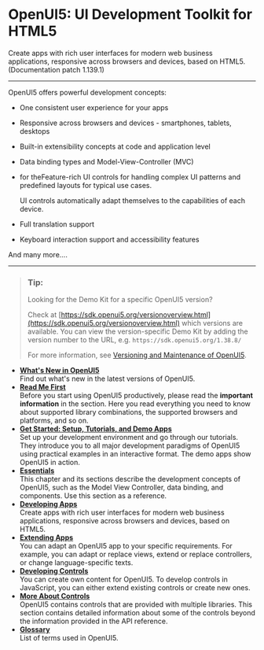 <!-- loio95d113be50ae40d5b0b562b84d715227 -->

# OpenUI5: UI Development Toolkit for HTML5

Create apps with rich user interfaces for modern web business applications, responsive across browsers and devices, based on HTML5. \(Documentation patch 1.139.1\)

***

OpenUI5 offers powerful development concepts:

-   One consistent user experience for your apps

-   Responsive across browsers and devices - smartphones, tablets, desktops

-   Built-in extensibility concepts at code and application level

-   Data binding types and Model-View-Controller \(MVC\)

-   for theFeature-rich UI controls for handling complex UI patterns and predefined layouts for typical use cases.

    UI controls automatically adapt themselves to the capabilities of each device.

-   Full translation support

-   Keyboard interaction support and accessibility features


And many more....

***

> ### Tip:  
> Looking for the Demo Kit for a specific OpenUI5 version?
> 
> Check at [https://sdk.openui5.org/versionoverview.html](https://sdk.openui5.org/versionoverview.html) which versions are available. You can view the version-specific Demo Kit by adding the version number to the URL, e.g. `https://sdk.openui5.org/1.38.8/`
> 
> For more information, see [Versioning and Maintenance of OpenUI5](02_Read-Me-First/versioning-and-maintenance-of-openui5-91f0214.md).

-   **[What's New in OpenUI5](01_Whats-New/what-s-new-in-openui5-99ac68a.md "Find out what's new in the latest versions of OpenUI5.")**  
Find out what's new in the latest versions of OpenUI5.
-   **[Read Me First](02_Read-Me-First/read-me-first-167193c.md "Before you start using OpenUI5 productively, please read the important information in the section.
		Here you read everything you need to know about supported library combinations, the
		supported browsers and platforms, and so on.")**  
Before you start using OpenUI5 productively, please read the **important information** in the section. Here you read everything you need to know about supported library combinations, the supported browsers and platforms, and so on.
-   **[Get Started: Setup, Tutorials, and Demo Apps](03_Get-Started/get-started-setup-tutorials-and-demo-apps-8b49fc1.md "Set up your development environment and go through our tutorials. They introduce you to all major development paradigms of OpenUI5 using practical examples in an interactive format. The demo apps show
			OpenUI5 in action.")**  
Set up your development environment and go through our tutorials. They introduce you to all major development paradigms of OpenUI5 using practical examples in an interactive format. The demo apps show OpenUI5 in action.
-   **[Essentials](04_Essentials/essentials-ec699e0.md "This chapter and its sections describe the development concepts of OpenUI5, such as the
		Model View Controller, data binding, and components. Use this section as a reference.")**  
This chapter and its sections describe the development concepts of OpenUI5, such as the Model View Controller, data binding, and components. Use this section as a reference.
-   **[Developing Apps](05_Developing_Apps/developing-apps-23cfd95.md "Create apps with rich user interfaces for modern web business applications,
		responsive across browsers and devices, based on HTML5.")**  
Create apps with rich user interfaces for modern web business applications, responsive across browsers and devices, based on HTML5.
-   **[Extending Apps](06_Extending_SAPUI5_Applications/extending-apps-a264a9a.md "You can adapt an OpenUI5 app to your specific requirements. For example,
		you can adapt or replace views, extend or replace controllers, or change language-specific texts.")**  
You can adapt an OpenUI5 app to your specific requirements. For example, you can adapt or replace views, extend or replace controllers, or change language-specific texts.
-   **[Developing Controls](07_Developing_Controls/developing-controls-8dcab00.md "You can create own content for OpenUI5. To develop controls in
		JavaScript, you can either extend existing controls or create new ones.")**  
You can create own content for OpenUI5. To develop controls in JavaScript, you can either extend existing controls or create new ones.
-   **[More About Controls](08_More_About_Controls/more-about-controls-3ec6808.md "OpenUI5 contains controls that are provided with multiple libraries. This section
		contains detailed information about some of the controls beyond the information provided in the API reference.")**  
OpenUI5 contains controls that are provided with multiple libraries. This section contains detailed information about some of the controls beyond the information provided in the API reference.
-   **[Glossary](glossary-9ef211e.md "List of terms used in OpenUI5.")**  
List of terms used in OpenUI5.

